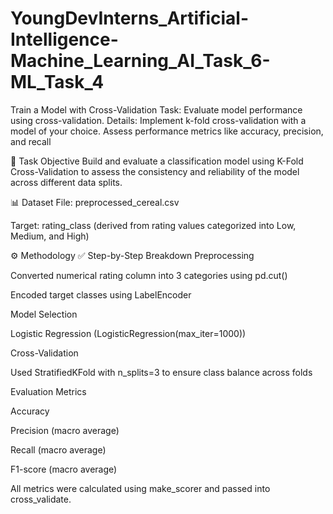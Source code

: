 # YoungDevInterns_Artificial-Intelligence-Machine_Learning_AI_Task_6-ML_Task_4
Train a Model with Cross-Validation  Task: Evaluate model performance using cross-validation.  Details:  Implement k-fold cross-validation with a model of your choice.  Assess performance metrics like accuracy, precision, and recall

📌 Task Objective
Build and evaluate a classification model using K-Fold Cross-Validation to assess the consistency and reliability of the model across different data splits.

📊 Dataset
File: preprocessed_cereal.csv

Target: rating_class (derived from rating values categorized into Low, Medium, and High)

⚙️ Methodology
✅ Step-by-Step Breakdown
Preprocessing

Converted numerical rating column into 3 categories using pd.cut()

Encoded target classes using LabelEncoder

Model Selection

Logistic Regression (LogisticRegression(max_iter=1000))

Cross-Validation

Used StratifiedKFold with n_splits=3 to ensure class balance across folds

Evaluation Metrics

Accuracy

Precision (macro average)

Recall (macro average)

F1-score (macro average)

All metrics were calculated using make_scorer and passed into cross_validate.

